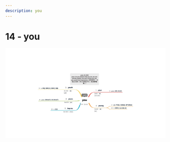 ```yaml
---
description: you
---
```


# 14 - you



![Image text](https://raw.githubusercontent.com/rulinma/ai-word/master/images/14-you.jpg)


